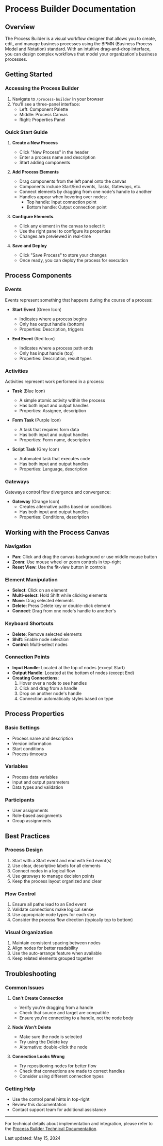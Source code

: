 # Process Builder Documentation

## Overview

The Process Builder is a visual workflow designer that allows you to create, edit, and manage business processes using the BPMN (Business Process Model and Notation) standard. With an intuitive drag-and-drop interface, you can design complex workflows that model your organization's business processes.

## Getting Started

### Accessing the Process Builder
1. Navigate to `/process-builder` in your browser
2. You'll see a three-panel interface:
   - Left: Component Palette
   - Middle: Process Canvas
   - Right: Properties Panel

### Quick Start Guide
1. **Create a New Process**
   - Click "New Process" in the header
   - Enter a process name and description
   - Start adding components

2. **Add Process Elements**
   - Drag components from the left panel onto the canvas
   - Components include Start/End events, Tasks, Gateways, etc.
   - Connect elements by dragging from one node's handle to another
   - Handles appear when hovering over nodes:
     - Top handle: Input connection point
     - Bottom handle: Output connection point

3. **Configure Elements**
   - Click any element in the canvas to select it
   - Use the right panel to configure its properties
   - Changes are previewed in real-time

4. **Save and Deploy**
   - Click "Save Process" to store your changes
   - Once ready, you can deploy the process for execution

## Process Components

### Events
Events represent something that happens during the course of a process:

- **Start Event** (Green Icon)
  - Indicates where a process begins
  - Only has output handle (bottom)
  - Properties: Description, triggers

- **End Event** (Red Icon)
  - Indicates where a process path ends
  - Only has input handle (top)
  - Properties: Description, result types

### Activities
Activities represent work performed in a process:

- **Task** (Blue Icon)
  - A simple atomic activity within the process
  - Has both input and output handles
  - Properties: Assignee, description

- **Form Task** (Purple Icon)
  - A task that requires form data
  - Has both input and output handles
  - Properties: Form name, description

- **Script Task** (Grey Icon)
  - Automated task that executes code
  - Has both input and output handles
  - Properties: Language, description

### Gateways
Gateways control flow divergence and convergence:

- **Gateway** (Orange Icon)
  - Creates alternative paths based on conditions
  - Has both input and output handles
  - Properties: Conditions, description

## Working with the Process Canvas

### Navigation
- **Pan**: Click and drag the canvas background or use middle mouse button
- **Zoom**: Use mouse wheel or zoom controls in top-right
- **Reset View**: Use the fit-view button in controls

### Element Manipulation
- **Select**: Click on an element
- **Multi-select**: Hold Shift while clicking elements
- **Move**: Drag selected elements
- **Delete**: Press Delete key or double-click element
- **Connect**: Drag from one node's handle to another's

### Keyboard Shortcuts
- **Delete**: Remove selected elements
- **Shift**: Enable node selection
- **Control**: Multi-select nodes

### Connection Points
- **Input Handle**: Located at the top of nodes (except Start)
- **Output Handle**: Located at the bottom of nodes (except End)
- **Creating Connections**:
  1. Hover over a node to see handles
  2. Click and drag from a handle
  3. Drop on another node's handle
  4. Connection automatically styles based on type

## Process Properties

### Basic Settings
- Process name and description
- Version information
- Start conditions
- Process timeouts

### Variables
- Process data variables
- Input and output parameters
- Data types and validation

### Participants
- User assignments
- Role-based assignments
- Group assignments

## Best Practices

### Process Design
1. Start with a Start event and end with End event(s)
2. Use clear, descriptive labels for all elements
3. Connect nodes in a logical flow
4. Use gateways to manage decision points
5. Keep the process layout organized and clear

### Flow Control
1. Ensure all paths lead to an End event
2. Validate connections make logical sense
3. Use appropriate node types for each step
4. Consider the process flow direction (typically top to bottom)

### Visual Organization
1. Maintain consistent spacing between nodes
2. Align nodes for better readability
3. Use the auto-arrange feature when available
4. Keep related elements grouped together

## Troubleshooting

### Common Issues
1. **Can't Create Connection**
   - Verify you're dragging from a handle
   - Check that source and target are compatible
   - Ensure you're connecting to a handle, not the node body

2. **Node Won't Delete**
   - Make sure the node is selected
   - Try using the Delete key
   - Alternative: double-click the node

3. **Connection Looks Wrong**
   - Try repositioning nodes for better flow
   - Check that connections are made to correct handles
   - Consider using different connection types

### Getting Help
- Use the control panel hints in top-right
- Review this documentation
- Contact support team for additional assistance

---

For technical details about implementation and integration, please refer to the [Process Builder Technical Documentation](PROCESS_BUILDER_TECHNICAL_APPENDIX.md).

Last updated: May 15, 2024 